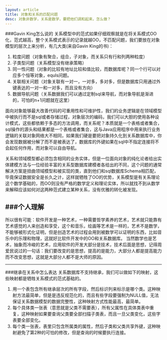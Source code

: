 ```yaml
---
layout: article
title: 对象和关系的匹配问题
desc: 对象非数学，关系是数学，要把他们调和起来，怎么做？
---
```



###Gavin King怎么说的
关系模型中的范式如果仔细观察就是在将关系模式OO化，范式越高，整个关系模式表示的记录就越OO，不匹配问题，我们要放在对象模型的层次上来分析，有几大类(来自Gavin King的书)：

1. 粒度问题（对象有聚合，组合，子对象，而关系只有行和列两种粒度）
2. 子类型问题（关系模型没有继承策略）
3. 同一性问题（对象的比较有地址比较和值比较，而数据库呢？同一个行可以对应多个恒等对象，equls问题。
4. 关联相关问题（对象关联有一对一，一对多，多对多，但是数据库只用通过外键表达的一对一和一对多，而且没有方向）
5. 数据导航问题（关系数据我们可以通过定制sql来导航，而对象导航是渐进的，可怕的n+1问题就在这里）
 

面向对象能够最大改善代码的可重用性和可维护性，我们的业务逻辑是在领域模型中被执行而不是sql或者存储过程，对象层次的编码，我们可以大胆的使用各种设计模式，这些都依赖于多态的方法调用，而关系呢？本质就是一个表格或者集合，sql操作的源头和结果都是一个表格或者集合，这与Java应用程序中用来执行业务逻辑的关联对象网络大不相同，如果我们硬是要把对象持久化到关系数据库中，你会发现数据被分解了而不是被表达了，数据库的外键如果在sql中不指定连接将不会起任何作用，而对象可以自由导航。
 
关系和领域模型都必须包含相同的业务实体，但是一位面向对象的纯化论者给出实体建模方法与一位经验丰富的关系型数据库建模者各给出的不同，这个问题的通常解决方案是扭曲领域模型和被实现的类，直到他们和sql数据库Schema相匹配，毕竟保证数据安全是长久之计，这样就牺牲了OO的优势，关系模型是有关系理论这个数学基础的，而OO则没有严格的数学定义和理论实体，所以就找不到从数学来解释应该如何对这两种范式建立某种关系，没有优雅的转化被发现。

###个人理解
--------
所以很有可能：软件开发是一种艺术，一种需要哲学素养的艺术，艺术就只能靠有艺术感觉的人来创造和享受，这个和音乐，绘画等艺术是一样的，艺术不是数学，不能够被形式化证明，但是创造艺术的过程会用到被数学可以证明的东西，比如音乐中的乐理和物理，这就好比软件开发中的OO和关系数据库。
当然数学也是艺术，抽象而冷峻的艺术，应用软件的开发大部分是技术，技术后面是思想，记得周爱民说过的一句话：我们要改变的是思想，提高的是能力，大部分人都是提高能力而不改变思想，这就是大部分人都不是大师的原因。

-------


###继承在关系中怎么表达
关系数据库不支持继承，我们可以做如下的映射，这些映射都是牺牲关系模式的范式基础的。


1. 用一个表包含所有继承层次的所有字段，然后标识列来标示是哪个类。这种映射方法最简单，但是是违反规范化的，而且有些字段要强制为NULL值，无法保证关系数据模型的数据完整性，这种映射方式性能最高，最简单。
2. 每个具体类一张表（意思就是父类不需要表），所有父属性在具体类表中重复，这种映射如果要查询父类要全部扫描子类表，而且一旦父类变化，这些字表要全部变化。
3. 每个类一张表，表里只包含所属类的属性，然后子类和父类共享外键，这种映射避免了第2种的可怕的修改，但是查询的时候要执行连接。
